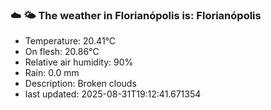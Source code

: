 ### ☁️ 🌤️  The weather in Florianópolis is: Florianópolis

- Temperature: 20.41°C
- On flesh: 20.86°C
- Relative air humidity: 90%
- Rain: 0.0 mm
- Description: Broken clouds
- last updated: 2025-08-31T19:12:41.671354
